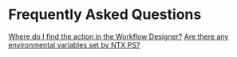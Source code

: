 # Frequently Asked Questions

[Where do I find the action in the Workflow Designer?](Where-do-I-find-the-action-in-the-Workflow-Designer_)
[Are there any environmental variables set by NTX PS?](Are-there-any-environmental-variables-set-by-NTX-PS_)